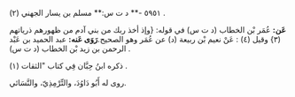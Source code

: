 ٥٩٥١ -** د ت س:** مسلم بن يسار الجهني (٢) .

**عَن:** عُمَر بْن الخطاب (د ت س) في قوله: {وإذ أخذ ربك من بني آدم من ظهورهم ذرياتهم (٣} وقيل (٤) : عَنْ نعيم بْن ربيعة (د) عن عُمَر وهو الصحيح.**رَوَى عَنه:** عبد الحميد بن عَبْد الرحمن بن زيد بْن الخطاب (د ت س) .

ذكره ابنُ حِبَّان فِي كتاب "الثقات (١) .

روى له أَبُو دَاوُدَ، والتِّرْمِذِيّ، والنَّسَائي.